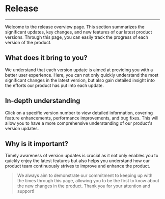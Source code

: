 # Release
---
Welcome to the release overview page. This section summarizes the significant updates, key changes, and new features of our latest product versions. Through this page, you can easily track the progress of each version of the product.
## What does it bring to you?
We understand that each version update is aimed at providing you with a better user experience. Here, you can not only quickly understand the most significant changes in the latest version, but also gain detailed insight into the efforts our product has put into each update.

## In-depth understanding
Click on a specific version number to view detailed information, covering feature enhancements, performance improvements, and bug fixes. This will allow you to have a more comprehensive understanding of our product's version updates.

## Why is it important?
Timely awareness of version updates is crucial as it not only enables you to quickly enjoy the latest features but also helps you understand how our product team continuously strives to improve and enhance the product.

> We always aim to demonstrate our commitment to keeping up with the times through this page, allowing you to be the first to know about the new changes in the product. Thank you for your attention and support!
